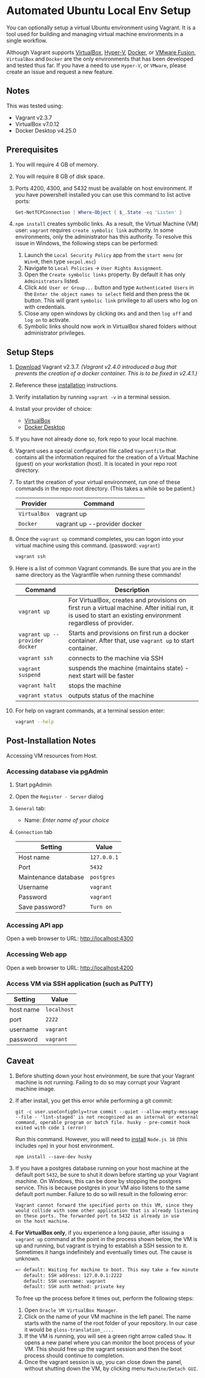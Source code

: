 # Automated Ubuntu Local Env Setup

You can optionally setup a virtual Ubuntu environment using Vagrant. It is a tool used for building and managing virtual machine environments in a single workflow.

Although Vagrant supports [VirtualBox](https://www.virtualbox.org/), [Hyper-V](https://learn.microsoft.com/en-us/virtualization/hyper-v-on-windows/quick-start/enable-hyper-v), [Docker](https://www.docker.com/), or [VMware Fusion](https://customerconnect.vmware.com/downloads/get-download?downloadGroup=FUS-PUBTP-2021H1), `VirtualBox` and `Docker` are the only environments that has been developed and tested thus far. If you have a need to use `Hyper-V`, or `VMware`, please create an issue and request a new feature.

## Notes

This was tested using:

- Vagrant v2.3.7
- VirtualBox v7.0.12
- Docker Desktop v4.25.0

## Prerequisites

1. You will require 4 GB of memory.
1. You will require 8 GB of disk space.
1. Ports 4200, 4300, and 5432 must be available on host environment. If you have powershell installed you can use this command to list active ports:

   ```powershell
   Get-NetTCPConnection | Where-Object { $_.State -eq 'Listen' }
   ```

1. `npm install` creates symbolic links. As a result, the Virtual Machine (VM) user: `vagrant` requires `create symbolic link` authority. In some environments, only the administrator has this authority. To resolve this issue in Windows, the following steps can be performed:
   1. Launch the `Local Security Policy` app from the `start menu` (or `Win+R`, then type `secpol.msc`)
   1. Navigate to `Local Policies` -> `User Rights Assignment`.
   1. Open the `Create symbolic links` property. By default it has only `Administrators` listed.
   1. Click `Add User or Group...` button and type `Authenticated Users` in the `Enter the object names to select` field and then press the `OK` button. This will grant `symbolic link` privilege to all users who log on with credentials.
   1. Close any open windows by clicking `OKs` and and then `log off` and `log on` to activate.
   1. Symbolic links should now work in VirtualBox shared folders without administrator privileges.

## Setup Steps

1. [Download](https://releases.hashicorp.com/vagrant/2.3.7/) Vagrant v2.3.7. *(Vagrant v2.4.0 introduced a bug that prevents the creation of a docker container. This is to be fixed in v2.4.1.)*
1. Reference these [installation](https://developer.hashicorp.com/vagrant/docs/installation) instructions.
1. Verify installation by running `vagrant -v` in a terminal session.
1. Install your provider of choice:
   - [VirtualBox](https://www.virtualbox.org/)
   - [Docker Desktop](https://docs.docker.com/desktop/)

1. If you have not already done so, fork repo to your local machine.
1. Vagrant uses a special configuration file called `Vagrantfile` that contains all the information required for the creation of a Virtual Machine (guest) on your workstation (host). It is located in your repo root directory.
1. To start the creation of your virtual environment, run one of these commands in the repo root directory. (This takes a while so be patient.)

   | Provider | Command |
   |--------- | --------|
   | `VirtualBox` | vagrant up |
   | `Docker` | vagrant up --provider docker |

1. Once the `vagrant up` command completes, you can logon into your virtual machine using this command. (password: `vagrant`)

   ```bash
   vagrant ssh
   ```

1. Here is a list of common Vagrant commands. Be sure that you are in the same directory as the Vagrantfile when running these commands!

   | Command           | Description                                                             |
   | ----------------- | ----------------------------------------------------------------------- |
   | `vagrant up`      | For VirtualBox, creates and provisions on first run a virtual machine. After initial run, it is used to start an existing environment regardless of provider. |
   | `vagrant up --provider docker` | Starts and provisions on first run a docker container. After that, use `vagrant up` to start container. |
   | `vagrant ssh`     | connects to the machine via SSH                                         |
   | `vagrant suspend` | suspends the machine (maintains state) - next start will be faster      |
   | `vagrant halt`    | stops the machine                                                       |
   | `vagrant status`  | outputs status of the machine                                           |

1. For help on vagrant commands, at a terminal session enter:

   ```bash
   vagrant --help
   ```

## Post-Installation Notes

Accessing VM resources from Host.

### Accessing database via pgAdmin

1. Start pgAdmin
1. Open the `Register - Server` dialog
1. `General` tab:
   - Name: _Enter name of your choice_
1. `Connection` tab

   | Setting              | Value       |
   | -------------------- | ----------- |
   | Host name            | `127.0.0.1` |
   | Port                 | `5432`      |
   | Maintenance database | `postgres`  |
   | Username             | `vagrant`   |
   | Password             | `vagrant`   |
   | Save password?       | `Turn on`   |

### Accessing API app

Open a web browser to URL: <http://localhost:4300>

### Accessing Web app

Open a web browser to URL: <http://localhost:4200>

### Access VM via SSH application (such as PuTTY)

| Setting   | Value       |
| --------- | ----------- |
| host name | `localhost` |
| port      | `2222`      |
| username  | `vagrant`   |
| password  | `vagrant`   |

## Caveat

1. Before shutting down your host environment, be sure that your Vagrant machine is not running. Failing to do so may corrupt your Vagrant machine image.

1. If after install, you get this error while performing a git commit:

   ```text
   git -c user.useConfigOnly=true commit --quiet --allow-empty-message --file - 'lint-staged' is not recognized as an internal or external command, operable program or batch file. husky - pre-commit hook exited with code 1 (error)
   ```

   Run this command. However, you will need to [install](https://nodejs.org/en/download/) `Node.js 18` (this includes `npm`) in your host environment.

   ```text
   npm install --save-dev husky
   ```

1. If you have a postgres database running on your host machine at the default port `5432`, be sure to shut it down before starting up your Vagrant machine. On Windows, this can be done by stopping the postgres service. This is because postgres in your VM also listens to the same default port number. Failure to do so will result in the following error:

   ```text
   Vagrant cannot forward the specified ports on this VM, since they
   would collide with some other application that is already listening
   on these ports. The forwarded port to 5432 is already in use
   on the host machine.
   ```

1. **For VirtualBox only**, if you experience a long pause, after issuing a `vagrant up` command at the point in the process shown below, the VM is up and running, but vagrant is trying to establish a SSH session to it. Sometimes it hangs indefinitely and eventually times out. The cause is unknown.

   ```bash
   => default: Waiting for machine to boot. This may take a few minutes...
      default: SSH address: 127.0.0.1:2222
      default: SSH username: vagrant
      default: SSH auth method: private key
   ```

   To free up the process before it times out, perform the following steps:

   1. Open `Oracle VM VirtualBox Manager`.
   2. Click on the name of your VM machine in the left panel. The name starts with the name of the root folder of your repository. In our case it would be `gloss-translation_....`
   3. If the VM is running, you will see a green right arrow called `Show`. It opens a new panel where you can monitor the boot process of your VM. This should free up the vagrant session and then the boot process should continue to completion.
   4. Once the vagrant session is up, you can close down the panel, without shutting down the VM, by clicking menu `Machine/Detach GUI`.
